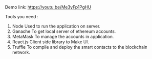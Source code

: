 Demo link:  https://youtu.be/Me3yFp1PgHU

Tools you need :

1. Node 
    Used to run the application on server.
2. Ganache
    To get local server of ethereum accounts.
3. MetaMask
    To manage the accounts in application.
4. React.js
    Client side library to Make UI.
5. Truffle
    To compile and deploy the smart contacts to the blockchain network.
